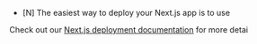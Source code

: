 
- [N]
The easiest way to deploy your Next.js app is to use

Check out our [Next.js deployment documentation](https://nextjs.org/docs/deployment) for more detai
